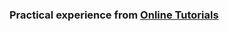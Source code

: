 ### Practical experience from [Online Tutorials](https://www.youtube.com/c/OnlineTutorials4Designers)
